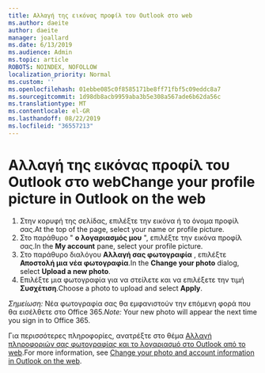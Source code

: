 ```yaml
---
title: Αλλαγή της εικόνας προφίλ του Outlook στο web
ms.author: daeite
author: daeite
manager: joallard
ms.date: 6/13/2019
ms.audience: Admin
ms.topic: article
ROBOTS: NOINDEX, NOFOLLOW
localization_priority: Normal
ms.custom: ''
ms.openlocfilehash: 01ebbe085c0f8585171be8ff71fbf5c09eddc8a7
ms.sourcegitcommit: 1d98db8acb9959aba3b5e308a567ade6b62da56c
ms.translationtype: MT
ms.contentlocale: el-GR
ms.lasthandoff: 08/22/2019
ms.locfileid: "36557213"
---
```

# <a name="change-your-profile-picture-in-outlook-on-the-web"></a><span data-ttu-id="ea85b-102">Αλλαγή της εικόνας προφίλ του Outlook στο web</span><span class="sxs-lookup"><span data-stu-id="ea85b-102">Change your profile picture in Outlook on the web</span></span>

1. <span data-ttu-id="ea85b-103">Στην κορυφή της σελίδας, επιλέξτε την εικόνα ή το όνομα προφίλ σας.</span><span class="sxs-lookup"><span data-stu-id="ea85b-103">At the top of the page, select your name or profile picture.</span></span>
1. <span data-ttu-id="ea85b-104">Στο παράθυρο " **ο λογαριασμός μου** ", επιλέξτε την εικόνα προφίλ σας.</span><span class="sxs-lookup"><span data-stu-id="ea85b-104">In the **My account** pane, select your profile picture.</span></span>
1. <span data-ttu-id="ea85b-105">Στο παράθυρο διαλόγου **Αλλαγή σας φωτογραφία** , επιλέξτε **Αποστολή μια νέα φωτογραφία**.</span><span class="sxs-lookup"><span data-stu-id="ea85b-105">In the **Change your photo** dialog, select **Upload a new photo**.</span></span>
1. <span data-ttu-id="ea85b-106">Επιλέξτε μια φωτογραφία για να στείλετε και να επιλέξετε την τιμή **Συσχέτιση**.</span><span class="sxs-lookup"><span data-stu-id="ea85b-106">Choose a photo to upload and select **Apply**.</span></span>

<span data-ttu-id="ea85b-107">*Σημείωση:* Νέα φωτογραφία σας θα εμφανιστούν την επόμενη φορά που θα εισέλθετε στο Office 365.</span><span class="sxs-lookup"><span data-stu-id="ea85b-107">*Note:* Your new photo will appear the next time you sign in to Office 365.</span></span>

<span data-ttu-id="ea85b-108">Για περισσότερες πληροφορίες, ανατρέξτε στο θέμα [Αλλαγή πληροφοριών σας φωτογραφίας και το λογαριασμό στο Outlook από το web](https://support.office.com/article/b2dbb289-851d-4bed-93c3-3e136f5659ec).</span><span class="sxs-lookup"><span data-stu-id="ea85b-108">For more information, see [Change your photo and account information in Outlook on the web](https://support.office.com/article/b2dbb289-851d-4bed-93c3-3e136f5659ec).</span></span>